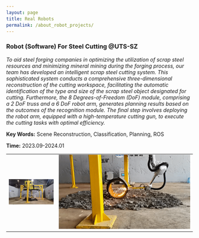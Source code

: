 ```yaml
---
layout: page
title: Real Robots
permalink: /about_robot_projects/
---
```


### Robot (Software) For Steel Cutting @UTS-SZ
*To aid steel forging companies in optimizing the utilization of scrap steel resources and minimizing mineral mining during the forging process, our team has developed an intelligent scrap steel cutting system. This sophisticated system conducts a comprehensive three-dimensional reconstruction of the cutting workspace, facilitating the automatic identification of the type and size of the scrap steel object designated for cutting. Furthermore, the 8 Degrees-of-Freedom (DoF) module, comprising a 2 DoF truss and a 6 DoF robot arm, generates planning results based on the outcomes of the recognition module. The final step involves deploying the robot arm, equipped with a high-temperature cutting gun, to execute the cutting tasks with optimal efficiency.*

**Key Words:** Scene Reconstruction, Classification, Planning, ROS 

**Time:** 2023.09-2024.01

| | |
| :------------------------------------------------------------: | :------------------------: | 
| <img src="/images/real_robots/outlook.jpg" alt="outlook" style="zoom: 20%;" /> | ![live](/images/real_robots/live.gif) |



